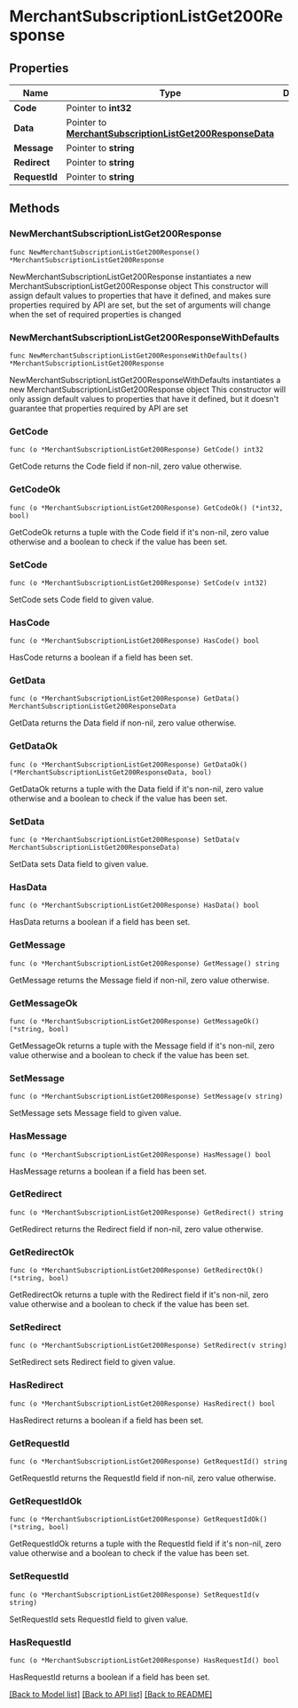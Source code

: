 # MerchantSubscriptionListGet200Response

## Properties

Name | Type | Description | Notes
------------ | ------------- | ------------- | -------------
**Code** | Pointer to **int32** |  | [optional] 
**Data** | Pointer to [**MerchantSubscriptionListGet200ResponseData**](MerchantSubscriptionListGet200ResponseData.md) |  | [optional] 
**Message** | Pointer to **string** |  | [optional] 
**Redirect** | Pointer to **string** |  | [optional] 
**RequestId** | Pointer to **string** |  | [optional] 

## Methods

### NewMerchantSubscriptionListGet200Response

`func NewMerchantSubscriptionListGet200Response() *MerchantSubscriptionListGet200Response`

NewMerchantSubscriptionListGet200Response instantiates a new MerchantSubscriptionListGet200Response object
This constructor will assign default values to properties that have it defined,
and makes sure properties required by API are set, but the set of arguments
will change when the set of required properties is changed

### NewMerchantSubscriptionListGet200ResponseWithDefaults

`func NewMerchantSubscriptionListGet200ResponseWithDefaults() *MerchantSubscriptionListGet200Response`

NewMerchantSubscriptionListGet200ResponseWithDefaults instantiates a new MerchantSubscriptionListGet200Response object
This constructor will only assign default values to properties that have it defined,
but it doesn't guarantee that properties required by API are set

### GetCode

`func (o *MerchantSubscriptionListGet200Response) GetCode() int32`

GetCode returns the Code field if non-nil, zero value otherwise.

### GetCodeOk

`func (o *MerchantSubscriptionListGet200Response) GetCodeOk() (*int32, bool)`

GetCodeOk returns a tuple with the Code field if it's non-nil, zero value otherwise
and a boolean to check if the value has been set.

### SetCode

`func (o *MerchantSubscriptionListGet200Response) SetCode(v int32)`

SetCode sets Code field to given value.

### HasCode

`func (o *MerchantSubscriptionListGet200Response) HasCode() bool`

HasCode returns a boolean if a field has been set.

### GetData

`func (o *MerchantSubscriptionListGet200Response) GetData() MerchantSubscriptionListGet200ResponseData`

GetData returns the Data field if non-nil, zero value otherwise.

### GetDataOk

`func (o *MerchantSubscriptionListGet200Response) GetDataOk() (*MerchantSubscriptionListGet200ResponseData, bool)`

GetDataOk returns a tuple with the Data field if it's non-nil, zero value otherwise
and a boolean to check if the value has been set.

### SetData

`func (o *MerchantSubscriptionListGet200Response) SetData(v MerchantSubscriptionListGet200ResponseData)`

SetData sets Data field to given value.

### HasData

`func (o *MerchantSubscriptionListGet200Response) HasData() bool`

HasData returns a boolean if a field has been set.

### GetMessage

`func (o *MerchantSubscriptionListGet200Response) GetMessage() string`

GetMessage returns the Message field if non-nil, zero value otherwise.

### GetMessageOk

`func (o *MerchantSubscriptionListGet200Response) GetMessageOk() (*string, bool)`

GetMessageOk returns a tuple with the Message field if it's non-nil, zero value otherwise
and a boolean to check if the value has been set.

### SetMessage

`func (o *MerchantSubscriptionListGet200Response) SetMessage(v string)`

SetMessage sets Message field to given value.

### HasMessage

`func (o *MerchantSubscriptionListGet200Response) HasMessage() bool`

HasMessage returns a boolean if a field has been set.

### GetRedirect

`func (o *MerchantSubscriptionListGet200Response) GetRedirect() string`

GetRedirect returns the Redirect field if non-nil, zero value otherwise.

### GetRedirectOk

`func (o *MerchantSubscriptionListGet200Response) GetRedirectOk() (*string, bool)`

GetRedirectOk returns a tuple with the Redirect field if it's non-nil, zero value otherwise
and a boolean to check if the value has been set.

### SetRedirect

`func (o *MerchantSubscriptionListGet200Response) SetRedirect(v string)`

SetRedirect sets Redirect field to given value.

### HasRedirect

`func (o *MerchantSubscriptionListGet200Response) HasRedirect() bool`

HasRedirect returns a boolean if a field has been set.

### GetRequestId

`func (o *MerchantSubscriptionListGet200Response) GetRequestId() string`

GetRequestId returns the RequestId field if non-nil, zero value otherwise.

### GetRequestIdOk

`func (o *MerchantSubscriptionListGet200Response) GetRequestIdOk() (*string, bool)`

GetRequestIdOk returns a tuple with the RequestId field if it's non-nil, zero value otherwise
and a boolean to check if the value has been set.

### SetRequestId

`func (o *MerchantSubscriptionListGet200Response) SetRequestId(v string)`

SetRequestId sets RequestId field to given value.

### HasRequestId

`func (o *MerchantSubscriptionListGet200Response) HasRequestId() bool`

HasRequestId returns a boolean if a field has been set.


[[Back to Model list]](../README.md#documentation-for-models) [[Back to API list]](../README.md#documentation-for-api-endpoints) [[Back to README]](../README.md)


